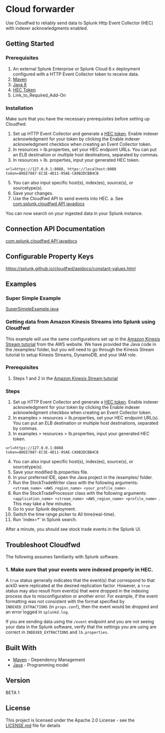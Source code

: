 # Cloud forwarder

Use Cloudfwd to reliably send data to Splunk Http Event Collector (HEC) with indexer acknowledgments enabled. 

## Getting Started

### Prerequisites

1. An external Splunk Enterprise or Splunk Cloud 6.x deployment configured with a HTTP Event Collector token to receive data.
2. [Maven](https://maven.apache.org/index.html)
3. [Java 8](http://www.oracle.com/technetwork/java/javase/overview/java8-2100321.html)
4. [HEC Token](http://docs.splunk.com/Documentation/Splunk/6.6.1/Data/UsetheHTTPEventCollector)
5. Link_to_Required_Add-On


### Installation

Make sure that you have the necessary prerequisites before setting up Cloudfwd. 

1. Set up HTTP Event Collector and generate a [HEC token](http://docs.splunk.com/Documentation/Splunk/6.6.1/Data/UsetheHTTPEventCollector). Enable indexer acknowledgment for your token by clicking the Enable indexer acknowledgment checkbox when creating an Event Collector token. 
3. In resources > lb.properties, set your HEC endpoint URLs. You can put an ELB destination or multiple host destinations, separated by commas. 
4. In resources > lb. properties, input your generated HEC token.
```
url=https://127.0.0.1:8088, https://localhost:8088
token=80EE7887-EC3E-4D11-95AE-CA9B2DCBB4CB
```
5. You can also input specific host(s), index(es), source(s), or sourcetype(s). 
6. Save your changes.
7. Use the Cloudfwd API to send events into HEC. 
	a. See [com.splunk.cloudfwd API javadocs](https://splunk.github.io/cloudfwd/apidocs/index.html?overview-summary.html)

You can now search on your ingested data in your Splunk instance.

## Connection API Documentation
[com.splunk.cloudfwd API javadocs](https://splunk.github.io/cloudfwd/apidocs/index.html?overview-summary.html)

## Configurable Property Keys
https://splunk.github.io/cloudfwd/apidocs/constant-values.html

## Examples

### Super Simple Example
[SuperSimpleExample.java](https://github.com/splunk/cloudfwd/blob/master/src/test/java/SuperSimpleExample.java)

### Getting data from Amazon Kinesis Streams into Splunk using Cloudfwd
This example will use the same configurations set up in the [Amazon Kinesis Stream tutorial](http://docs.aws.amazon.com/streams/latest/dev/learning-kinesis-module-one.html) from the AWS website. We have provided the Java code in the /examples/ folder, but you will need to go through the Kinesis Stream tutorial to setup Kinesis Streams, DynamoDB, and your IAM role. 

### Prerequisites
1. Steps 1 and 2 in the [Amazon Kinesis Stream tutorial](http://docs.aws.amazon.com/streams/latest/dev/learning-kinesis-module-one.html)

### Steps
1. Set up HTTP Event Collector and generate a [HEC token](http://docs.splunk.com/Documentation/Splunk/6.6.1/Data/UsetheHTTPEventCollector). Enable indexer acknowledgment for your token by clicking the Enable indexer acknowledgment checkbox when creating an Event Collector token. 
2. In examples > resources > lb.properties, set your HEC endpoint URL(s). You can put an ELB destination or multiple host destinations, separated by commas. 
3. In examples > resources > lb.properties, input your generated HEC token.
```
url=https://127.0.0.1:8088
token=80EE7887-EC3E-4D11-95AE-CA9B2DCBB4CB
```
4. You can also input specific host(s), index(es), source(s), or sourcetype(s). 
5. Save your modified lb.properties file. 
6. In your preferred IDE, open the Java project in the /examples/ folder. 
7. Run the StockTradeWriter class with the following arguments: ```<stream_name> <AWS_region_name> <your_profile_name> ```.
8. Run the StockTradeProcessor class with the following arguments: ```<application_name> <stream_name> <AWS_region_name> <profile_name> ```. This may take a few minutes.
9. Go to your Splunk deployment.
10. Switch the time range picker to All time(real-time).
11. Run 'index=*' in Splunk search. 

After a minute, you should see stock trade events in the Splunk UI.

## Troubleshoot Cloudfwd

The following assumes familiarity with Splunk software. 

### 1. Make sure that your events were indexed properly in HEC. 

A ```true``` status generally indicates that the event(s) that correspond to that ackID were replicated at the desired replication factor. However, a ```true``` status may also result from event(s) that were dropped in the indexing process due to misconfiguration or another error.  For example, if the event formatting was not consistent with the format specified by ```INDEXED_EXTRACTIONS``` (in ```props.conf```), then the event would be dropped and an error logged in ```splunkd.log```. 

If you are sending data using the ```/event``` endpoint and you are not seeing your data in the Splunk software, verify that the settings you are using are correct in  ```INDEXED_EXTRACTIONS``` and ```lb.properties```. 

## Built With

* [Maven](https://maven.apache.org/) - Dependency Management
* [Java](https://www.oracle.com/technetwork/java/javase/overview/java8-2100321.html) - Programming model


## Version

BETA 1

## License

This project is licensed under the Apache 2.0 License - see the [LICENSE.md](LICENSE.md) file for details
